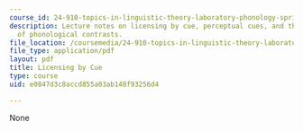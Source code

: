 ```yaml
---
course_id: 24-910-topics-in-linguistic-theory-laboratory-phonology-spring-2007
description: Lecture notes on licensing by cue, perceptual cues, and the distribution
  of phonological contrasts.
file_location: /coursemedia/24-910-topics-in-linguistic-theory-laboratory-phonology-spring-2007/e0847d3c8accd855a03ab148f93256d4_lec6_cues.pdf
file_type: application/pdf
layout: pdf
title: Licensing by Cue
type: course
uid: e0847d3c8accd855a03ab148f93256d4

---
```

None